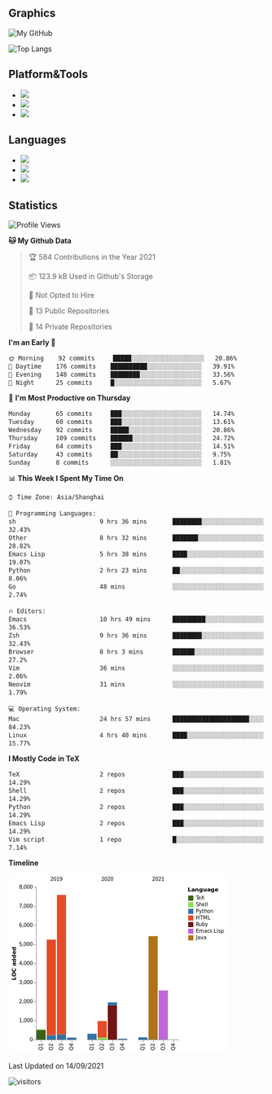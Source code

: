 ## Graphics

![My GitHub](https://github-readme-stats.vercel.app/api?username=SteamedFish&count_private=true&show_icons=true&theme=buefy&include_all_commits=false)

![Top Langs](https://github-readme-stats.vercel.app/api/top-langs/?username=SteamedFish&theme=buefy&hide=ruby&count_private=true&show_icons=true&layout=compact)

## Platform&Tools

* [![](https://img.shields.io/badge/ArchLinux--purple?style=flat-square&logo=ArchLinux)](https://www.archlinux.org/)
* [![](https://img.shields.io/badge/Gentoo-testing-purple?style=flat-square&logo=Gentoo)](https://www.gentoo.org/)
* [![](https://img.shields.io/badge/Doom%20Emacs-28-blue?style=flat-square&logo=Gnu%20emacs&logoColor=white)](https://www.gnu.org/software/emacs/)

## Languages

* [![](https://img.shields.io/badge/-Python-3776AB?style=flat-square&logo=python&logoColor=white)](https://www.python.org/)
* [![](https://img.shields.io/badge/-Bash-00ADD8?style=flat-square&logo=Gnu-bash&logoColor=white)](https://www.gnu.org/software/bash/)
* [![](https://img.shields.io/badge/-Go-00ADD8?style=flat-square&logo=go&logoColor=white)](https://golang.org/)

## Statistics

<!--START_SECTION:waka-->
![Profile Views](http://img.shields.io/badge/Profile%20Views-14-blue)

**🐱 My Github Data** 

> 🏆 584 Contributions in the Year 2021
 > 
> 📦 123.9 kB Used in Github's Storage 
 > 
> 🚫 Not Opted to Hire
 > 
> 📜 13 Public Repositories 
 > 
> 🔑 14 Private Repositories  
 > 
**I'm an Early 🐤** 

```text
🌞 Morning    92 commits     █████░░░░░░░░░░░░░░░░░░░░   20.86% 
🌆 Daytime    176 commits    ██████████░░░░░░░░░░░░░░░   39.91% 
🌃 Evening    148 commits    ████████░░░░░░░░░░░░░░░░░   33.56% 
🌙 Night      25 commits     █░░░░░░░░░░░░░░░░░░░░░░░░   5.67%

```
📅 **I'm Most Productive on Thursday** 

```text
Monday       65 commits     ███░░░░░░░░░░░░░░░░░░░░░░   14.74% 
Tuesday      60 commits     ███░░░░░░░░░░░░░░░░░░░░░░   13.61% 
Wednesday    92 commits     █████░░░░░░░░░░░░░░░░░░░░   20.86% 
Thursday     109 commits    ██████░░░░░░░░░░░░░░░░░░░   24.72% 
Friday       64 commits     ███░░░░░░░░░░░░░░░░░░░░░░   14.51% 
Saturday     43 commits     ██░░░░░░░░░░░░░░░░░░░░░░░   9.75% 
Sunday       8 commits      ░░░░░░░░░░░░░░░░░░░░░░░░░   1.81%

```


📊 **This Week I Spent My Time On** 

```text
⌚︎ Time Zone: Asia/Shanghai

💬 Programming Languages: 
sh                       9 hrs 36 mins       ████████░░░░░░░░░░░░░░░░░   32.43% 
Other                    8 hrs 32 mins       ███████░░░░░░░░░░░░░░░░░░   28.82% 
Emacs Lisp               5 hrs 38 mins       ████░░░░░░░░░░░░░░░░░░░░░   19.07% 
Python                   2 hrs 23 mins       ██░░░░░░░░░░░░░░░░░░░░░░░   8.06% 
Go                       48 mins             ░░░░░░░░░░░░░░░░░░░░░░░░░   2.74%

🔥 Editors: 
Emacs                    10 hrs 49 mins      █████████░░░░░░░░░░░░░░░░   36.53% 
Zsh                      9 hrs 36 mins       ████████░░░░░░░░░░░░░░░░░   32.43% 
Browser                  8 hrs 3 mins        ██████░░░░░░░░░░░░░░░░░░░   27.2% 
Vim                      36 mins             ░░░░░░░░░░░░░░░░░░░░░░░░░   2.06% 
Neovim                   31 mins             ░░░░░░░░░░░░░░░░░░░░░░░░░   1.79%

💻 Operating System: 
Mac                      24 hrs 57 mins      █████████████████████░░░░   84.23% 
Linux                    4 hrs 40 mins       ████░░░░░░░░░░░░░░░░░░░░░   15.77%

```

**I Mostly Code in TeX** 

```text
TeX                      2 repos             ███░░░░░░░░░░░░░░░░░░░░░░   14.29% 
Shell                    2 repos             ███░░░░░░░░░░░░░░░░░░░░░░   14.29% 
Python                   2 repos             ███░░░░░░░░░░░░░░░░░░░░░░   14.29% 
Emacs Lisp               2 repos             ███░░░░░░░░░░░░░░░░░░░░░░   14.29% 
Vim script               1 repo              █░░░░░░░░░░░░░░░░░░░░░░░░   7.14%

```


**Timeline**

![Chart not found](https://raw.githubusercontent.com/SteamedFish/SteamedFish/master/charts/bar_graph.png) 


 Last Updated on 14/09/2021
<!--END_SECTION:waka-->

![visitors](https://visitor-badge.laobi.icu/badge?page_id=SteamedFish.SteamedFish)
